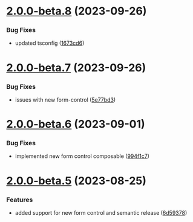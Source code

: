 # [2.0.0-beta.8](https://github.com/vue-interface/checkbox-field/compare/v2.0.0-beta.7...v2.0.0-beta.8) (2023-09-26)


### Bug Fixes

* updated tsconfig ([1673cd6](https://github.com/vue-interface/checkbox-field/commit/1673cd6b84f343350b724f14e8364b8ba4e49c26))

# [2.0.0-beta.7](https://github.com/vue-interface/checkbox-field/compare/v2.0.0-beta.6...v2.0.0-beta.7) (2023-09-26)


### Bug Fixes

* issues with new form-control ([5e77bd3](https://github.com/vue-interface/checkbox-field/commit/5e77bd3039e3a6b53ab6d5f426c1ff2c2bb4ab66))

# [2.0.0-beta.6](https://github.com/vue-interface/checkbox-field/compare/v2.0.0-beta.5...v2.0.0-beta.6) (2023-09-01)


### Bug Fixes

* implemented new form control composable ([994f1c7](https://github.com/vue-interface/checkbox-field/commit/994f1c7437ae807a5a0da89f3ac1abe519b168d1))

# [2.0.0-beta.5](https://github.com/vue-interface/checkbox-field/compare/v2.0.0-beta.4...v2.0.0-beta.5) (2023-08-25)


### Features

* added support for new form control and semantic release ([6d59378](https://github.com/vue-interface/checkbox-field/commit/6d59378c7b72cd6726d0ba1adaba7ec78bb72bbe))
